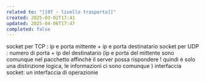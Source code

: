 ```yaml
---
related to: "[[07 - livello trasporto]]"
created: 2025-03-02T17:41
updated: 2025-04-06T17:47
completed: false
---
```


socket per TCP : ip e porta mittente + ip e porta destinatario 
socket per UDP :  numero di porta  + ip del destinatario (ip e porta del mittente sono comunque nel pacchetto affinchè il server possa rispondere ! quindi è solo una distinzione logica, le informazioni ci sono comunque )
interfaccia socket: un interfaccia di operazionie